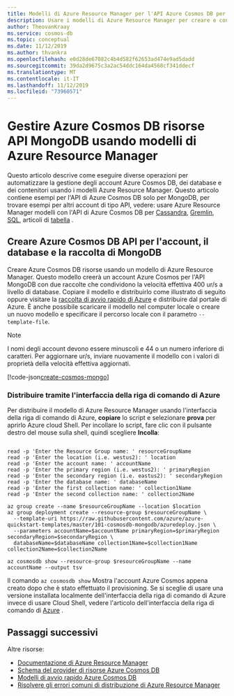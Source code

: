 ```yaml
---
title: Modelli di Azure Resource Manager per l'API Azure Cosmos DB per MongoDB
description: Usare i modelli di Azure Resource Manager per creare e configurare l'API Azure Cosmos DB per MongoDB.
author: TheovanKraay
ms.service: cosmos-db
ms.topic: conceptual
ms.date: 11/12/2019
ms.author: thvankra
ms.openlocfilehash: e0d28de67082c4b4d582f62653ad474e9ad5dadd
ms.sourcegitcommit: 39da2d9675c3a2ac54ddc164da4568cf341ddecf
ms.translationtype: MT
ms.contentlocale: it-IT
ms.lasthandoff: 11/12/2019
ms.locfileid: "73960571"
---
```

# <a name="manage-azure-cosmos-db-mongodb-api-resources-using-azure-resource-manager-templates"></a>Gestire Azure Cosmos DB risorse API MongoDB usando modelli di Azure Resource Manager

Questo articolo descrive come eseguire diverse operazioni per automatizzare la gestione degli account Azure Cosmos DB, dei database e dei contenitori usando i modelli Azure Resource Manager. Questo articolo contiene esempi per l'API di Azure Cosmos DB solo per MongoDB, per trovare esempi per altri account di tipo API, vedere: usare Azure Resource Manager modelli con l'API di Azure Cosmos DB per [Cassandra](manage-cassandra-with-resource-manager.md), [Gremlin](manage-gremlin-with-resource-manager.md), [SQL](manage-sql-with-resource-manager.md), articoli di [tabella](manage-table-with-resource-manager.md) .

## Creare Azure Cosmos DB API per l'account, il database e la raccolta di MongoDB<a id="create-resource"></a>

Creare Azure Cosmos DB risorse usando un modello di Azure Resource Manager. Questo modello creerà un account Azure Cosmos per l'API MongoDB con due raccolte che condividono la velocità effettiva 400 ur/s a livello di database. Copiare il modello e distribuirlo come illustrato di seguito oppure visitare la [raccolta di avvio rapido di Azure](https://azure.microsoft.com/resources/templates/101-cosmosdb-mongodb/) e distribuire dal portale di Azure. È anche possibile scaricare il modello nel computer locale o creare un nuovo modello e specificare il percorso locale con il parametro `--template-file`.

> [!NOTE]
> I nomi degli account devono essere minuscoli e 44 o un numero inferiore di caratteri.
> Per aggiornare ur/s, inviare nuovamente il modello con i valori di proprietà della velocità effettiva aggiornati.

[!code-json[create-cosmos-mongo](~/quickstart-templates/101-cosmosdb-mongodb/azuredeploy.json)]

### <a name="deploy-via-the-azure-cli"></a>Distribuire tramite l'interfaccia della riga di comando di Azure

Per distribuire il modello di Azure Resource Manager usando l'interfaccia della riga di comando di Azure, **copiare** lo script e selezionare **prova** per aprirlo Azure cloud Shell. Per incollare lo script, fare clic con il pulsante destro del mouse sulla shell, quindi scegliere **Incolla**:

```azurecli-interactive

read -p 'Enter the Resource Group name: ' resourceGroupName
read -p 'Enter the location (i.e. westus2): ' location
read -p 'Enter the account name: ' accountName
read -p 'Enter the primary region (i.e. westus2): ' primaryRegion
read -p 'Enter the secondary region (i.e. eastus2): ' secondaryRegion
read -p 'Enter the database name: ' databaseName
read -p 'Enter the first collection name: ' collection1Name
read -p 'Enter the second collection name: ' collection2Name

az group create --name $resourceGroupName --location $location
az group deployment create --resource-group $resourceGroupName \
  --template-uri https://raw.githubusercontent.com/azure/azure-quickstart-templates/master/101-cosmosdb-mongodb/azuredeploy.json \
  --parameters accountName=$accountName primaryRegion=$primaryRegion secondaryRegion=$secondaryRegion \
  databaseName=$databaseName collection1Name=$collection1Name collection2Name=$collection2Name

az cosmosdb show --resource-group $resourceGroupName --name accountName --output tsv
```

Il comando `az cosmosdb show` Mostra l'account Azure Cosmos appena creato dopo che è stato effettuato il provisioning. Se si sceglie di usare una versione installata localmente dell'interfaccia della riga di comando di Azure invece di usare Cloud Shell, vedere l'articolo dell'interfaccia della riga di comando di [Azure](/cli/azure/) .

## <a name="next-steps"></a>Passaggi successivi

Altre risorse:

- [Documentazione di Azure Resource Manager](/azure/azure-resource-manager/)
- [Schema del provider di risorse Azure Cosmos DB](/azure/templates/microsoft.documentdb/allversions)
- [Modelli di avvio rapido Azure Cosmos DB](https://azure.microsoft.com/resources/templates/?resourceType=Microsoft.DocumentDB&pageNumber=1&sort=Popular)
- [Risolvere gli errori comuni di distribuzione di Azure Resource Manager](../azure-resource-manager/resource-manager-common-deployment-errors.md)